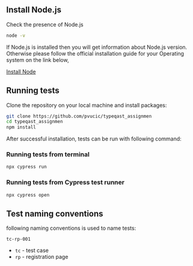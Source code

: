 ## Install Node.js

Check the presence of Node.js

```bash
node -v
```
If Node.js is installed then you will get information about Node.js version.
Otherwise please follow the official installation guide for your Operating system on the link below,

[Install Node](https://nodejs.org/en/download/)

## Running tests

Clone the repository on your local machine and install packages:

```bash
git clone https://github.com/pvucic/typeqast_assignmen
cd typeqast_assignmen
npm install
```

After successful installation, tests can be run with following command:

### Running tests from terminal

```bash
npx cypress run
```

### Running tests from Cypress test runner

```bash
npx cypress open
```

## Test naming conventions

following naming conventions is used to name tests:

`tc-rp-001`

- `tc` - test case
- `rp` - registration page
